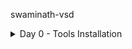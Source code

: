 swaminath-vsd<details><summary>Day 0 - Tools Installation </summary>Day 0 - Tools InstallationYosys$git clone [https://github.com/YosysHQ/yosys.git$](https://github.com/YosysHQ/yosys.git$) cd yosys 
$ sudo apt install make
$ sudo apt-get install build-essential clang bison flex \
    libreadline-dev gawk tcl-dev libffi-dev git \
    graphviz xdot pkg-config python3 libboost-system-dev \
    libboost-python-dev libboost-filesystem-dev zlib1g-dev
$ make 
$ sudo make install
<img width="575" alt="Yosys output" src="yosys version and installation.png">Icarus Verilog$ sudo apt-get install iverilog
<img width="702" alt="Icarus Verilog installation command line output" src="iverilog installation.png">GTKWave$ sudo apt update
$ sudo apt install gtkwave
<img width="604" alt="GTKWave installation command line output" src="gtkwaveformsinstallation.png"></details>
